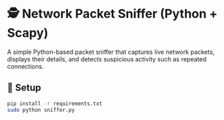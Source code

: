 # 🕵️ Network Packet Sniffer (Python + Scapy)

A simple Python-based packet sniffer that captures live network packets, displays their details, and detects suspicious activity such as repeated connections.

## 🚀 Setup
```bash
pip install -r requirements.txt
sudo python sniffer.py
